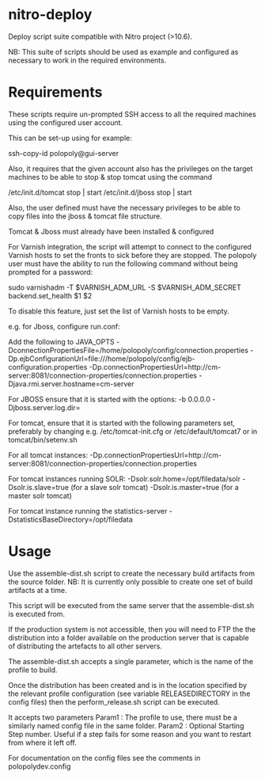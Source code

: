 nitro-deploy
============

Deploy script suite compatible with Nitro project (>10.6).

NB: This suite of scripts should be used as example and configured as necessary to work in the required environments.


Requirements
============

These scripts require un-prompted SSH access to all the required machines using the configured user account.

This can be set-up using for example:

ssh-copy-id polopoly@gui-server

Also, it requires that the given account also has the privileges on the target machines to be able to stop & stop tomcat using the command

/etc/init.d/tomcat stop | start
/etc/init.d/jboss stop | start

Also, the user defined must have the necessary privileges to be able to copy files into the jboss & tomcat file structure.

Tomcat & Jboss must already have been installed & configured

For Varnish integration, the script will attempt to connect to the configured Varnish hosts to set the fronts to sick before
they are stopped. The polopoly user must have the ability to run the following command without being prompted for a password:

sudo varnishadm -T $VARNISH_ADM_URL -S $VARNISH_ADM_SECRET backend.set_health $1 $2

To disable this feature, just set the list of Varnish hosts to be empty. 


e.g. for Jboss, configure run.conf:

Add the following to JAVA_OPTS
-DconnectionPropertiesFile=/home/polopoly/config/connection.properties
-Dp.ejbConfigurationUrl=file:///home/polopoly/config/ejb-configuration.properties
-Dp.connectionPropertiesUrl=http://cm-server:8081/connection-properties/connection.properties
-Djava.rmi.server.hostname=cm-server

For JBOSS ensure that it is started with the options:
-b 0.0.0.0 -Djboss.server.log.dir=<logfolder>

For tomcat, ensure that it is started with the following parameters set,
preferably by changing e.g. /etc/tomcat-init.cfg or /etc/default/tomcat7 or in tomcat/bin/setenv.sh

For all tomcat instances:
-Dp.connectionPropertiesUrl=http://cm-server:8081/connection-properties/connection.properties

For tomcat instances running SOLR:
-Dsolr.solr.home=/opt/filedata/solr
-Dsolr.is.slave=true (for a slave solr tomcat)
-Dsolr.is.master=true (for a master solr tomcat)

For tomcat instance running the statistics-server
-DstatisticsBaseDirectory=/opt/filedata



Usage
=====
Use the assemble-dist.sh script to create the necessary build artifacts from the source folder.
NB: It is currently only possible to create one set of build artifacts at a time.

This script will be executed from the same server that the assemble-dist.sh is executed from.

If the production system is not accessible, then you will need to FTP the the distribution into
a folder available on the production server that is capable of distributing the artefacts to all
other servers.

The assemble-dist.sh accepts a single parameter, which is the name of the profile to build.

Once the distribution has been created and is in the location specified by the relevant profile
configuration (see variable RELEASEDIRECTORY in the config files) then the perform_release.sh
script can be executed.

It accepts two parameters
Param1 : The profile to use, there must be a similarly named config file in the same folder.
Param2 : Optional Starting Step number. Useful if a step fails for some reason and you want to restart from where it left off.

For documentation on the config files see the comments in polopolydev.config

